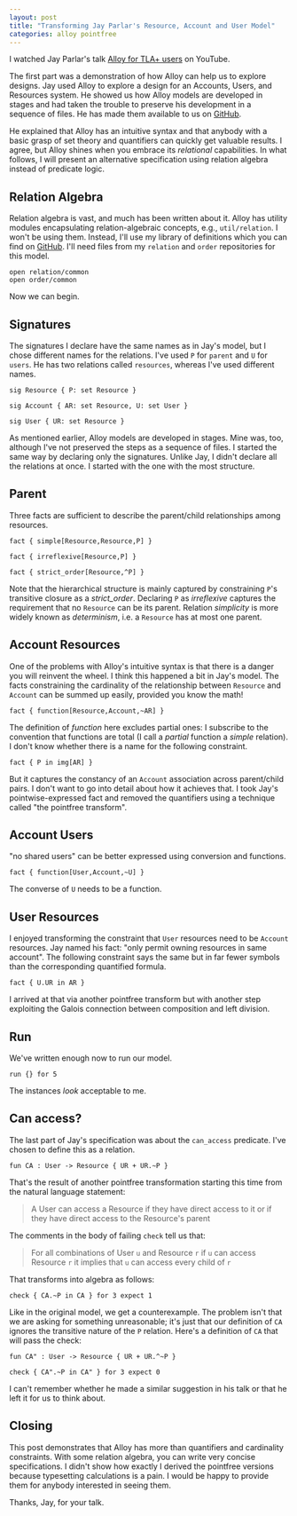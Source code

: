 ```yaml
---
layout: post
title: "Transforming Jay Parlar's Resource, Account and User Model"
categories: alloy pointfree
---
```


I watched Jay Parlar's talk [Alloy for TLA+ users](https://www.youtube.com/watch?v=tZywZc04lJg) on YouTube.

The first part was a demonstration of how Alloy can help us to explore designs.  Jay used Alloy to explore a design for an Accounts, Users, and Resources system.  He showed us how Alloy models are developed in stages and had taken the trouble to preserve his development in a sequence of files.  He has made them available to us on [GitHub](https://github.com/parlarjb/finding_bugs_no_code).

He explained that Alloy has an intuitive syntax and that anybody with a basic grasp of set theory and quantifiers can quickly get valuable results.  I agree, but Alloy shines when you embrace its *relational* capabilities.  In what follows, I will present an alternative specification using relation algebra instead of predicate logic.

## Relation Algebra

Relation algebra is vast, and much has been written about it.  Alloy has utility modules encapsulating relation-algebraic concepts, e.g., `util/relation`.  I won't be using them.  Instead, I'll use my library of definitions which you can find on [GitHub](https://github.com/coreflexive).  I'll need files from my `relation` and `order` repositories for this model. 

```alloy
open relation/common
open order/common
```

Now we can begin.

## Signatures

The signatures I declare have the same names as in Jay's model, but I chose different names for the relations.  I've used `P` for `parent` and `U` for `users`.  He has two relations called `resources`, whereas I've used different names.

```alloy
sig Resource { P: set Resource }

sig Account { AR: set Resource, U: set User }

sig User { UR: set Resource }
```

As mentioned earlier, Alloy models are developed in stages.  Mine was, too, although I've not preserved the steps as a sequence of files.  I started the same way by declaring only the signatures.  Unlike Jay, I didn't declare all the relations at once.  I started with the one with the most structure.

## Parent

Three facts are sufficient to describe the parent/child relationships among resources.

```alloy
fact { simple[Resource,Resource,P] }

fact { irreflexive[Resource,P] }

fact { strict_order[Resource,^P] }
```

Note that the hierarchical structure is mainly captured by constraining `P`'s transitive closure as a *strict_order*.  Declaring `P` as *irreflexive* captures the requirement that no `Resource` can be its parent.  Relation *simplicity* is more widely known as *determinism*, i.e. a `Resource` has at most one parent.

## Account Resources

One of the problems with Alloy's intuitive syntax is that there is a danger you will reinvent the wheel.  I think this happened a bit in Jay's model.  The facts constraining the cardinality of the relationship between `Resource` and `Account` can be summed up easily, provided you know the math!

```alloy
fact { function[Resource,Account,~AR] }
```

The definition of *function*  here excludes partial ones: I subscribe to the convention that functions are total (I call a *partial* function a *simple* relation).  I don't know whether there is a name for the following constraint.

```alloy
fact { P in img[AR] }
```

But it captures the constancy of an `Account` association across parent/child pairs.  I don't want to go into detail about how it achieves that.  I took Jay's pointwise-expressed fact and removed the quantifiers using a technique called "the pointfree transform".


## Account Users

"no shared users" can be better expressed using conversion and functions.

```alloy
fact { function[User,Account,~U] }
```

The converse of `U` needs to be a function.

## User Resources

I enjoyed transforming the constraint that `User` resources need to be `Account` resources.  Jay named his fact: "only permit owning resources in same account".  The following constraint says the same but in far fewer symbols than the corresponding quantified formula.

```alloy
fact { U.UR in AR }
```

I arrived at that via another pointfree transform but with another step exploiting the Galois connection between composition and left division.

## Run

We've written enough now to run our model.

```alloy
run {} for 5
```

The instances *look* acceptable to me.

## Can access?

The last part of Jay's specification was about the `can_access` predicate.  I've chosen to define this as a relation.

```alloy
fun CA : User -> Resource { UR + UR.~P }
```

That's the result of another pointfree transformation starting this time from the natural language statement:

>  A User can access a Resource if they have direct access to it or if they have direct access to the Resource's parent

The comments in the body of failing `check` tell us that:

> For all combinations of User `u` and Resource `r` if `u` can access Resource `r` it implies that `u` can access every child of `r`

That transforms into algebra as follows:

```alloy
check { CA.~P in CA } for 3 expect 1
```

Like in the original model, we get a counterexample.  The problem isn't that we are asking for something unreasonable; it's just that our definition of `CA` ignores the transitive nature of the `P` relation.  Here's a definition of `CA` that will pass the check:

```alloy
fun CA" : User -> Resource { UR + UR.^~P }

check { CA".~P in CA" } for 3 expect 0
```

I can't remember whether he made a similar suggestion in his talk or that he left it for us to think about.

## Closing

This post demonstrates that Alloy has more than quantifiers and cardinality constraints.  With some relation algebra, you can write very concise specifications.  I didn't show how exactly I derived the pointfree versions because typesetting calculations is a pain.  I would be happy to provide them for anybody interested in seeing them.

Thanks, Jay, for your talk.
